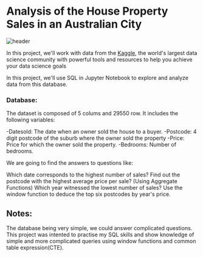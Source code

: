 # Analysis of the House Property Sales in an Australian City

![header](https://mir-s3-cdn-cf.behance.net/project_modules/max_1200/b5bdbe76741671.5dcb11b6d0ef9.jpg)

In this project, we'll work with data from the [Kaggle](https://www.kaggle.com/datasets/htagholdings/property-sales), the world's largest data science community with powerful tools and resources to help you achieve your data science goals


In this project, we'll use SQL in Jupyter Notebook to explore and analyze data from this database.

### Database: 

The dataset is composed of 5 colums and 29550 row. It includes the following variables:

-Datesold: The date when an owner sold the house to a buyer.
-Postcode: 4 digit postcode of the suburb where the owner sold the property
-Price: Price for which the owner sold the property.
-Bedrooms: Number of bedrooms.

We are going to find the answers to questions like:

Which date corresponds to the highest number of sales?
Find out the postcode with the highest average price per sale? (Using Aggregate Functions)
Which year witnessed the lowest number of sales?
Use the window function to deduce the top six postcodes by year's price.

## Notes: 

The database being very simple, we could answer complicated questions. This project was intented to practise my SQL skills and show knowledge of simple and more complicated queries using window functions and common table expression(CTE). 
